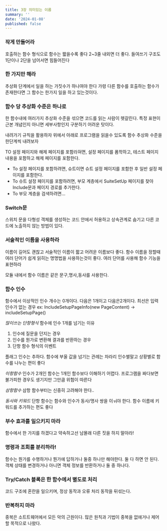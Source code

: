 ```yaml
---
title: 3장 의미있는 이름
summary: ''
date: '2024-01-08'
published: false
---
```

### 작게 만들어라

호출하는 함수 형식으로 함수는 짧을수록 좋다 2~3줄 내외면 더 좋다. 들여쓰기 구조도 1단이나 2단을 넘어서면 힘들어진다

### 한 가지만 해라

추상화 단계에서 일을 하는 가짓수가 하나여야 한다 가령 다른 함수를 호출하는 함수가 존재한다면 그 함수는 한가지 일을 하고 있는것이다.

### 함수 당 추상화 수준은 하나로

한 함수내에 여러가지 추상화 수준을 섞으면 코드를 읽는 사람이 헷갈린다. 특정 표현이 근본 개념인지 아니면 세부사항인지 구분하기 어려운 탓이다.

내려가기 규칙을 활용하자 위에서 아래로 프로그램을 읽을수 있도록 함수 추상화 수준을 한단계씩 내려보자

TO 설정 페이지와 해제 페이지를 포함라혀면, 설정 페이지를 폼학하고, 테스트 페이지 내용을 포함하고 해제 페이지를 포함한다.

- To 설정 페이지를 포함하려면, 슈트이면 슈트 설정 페이지를 포함한 후 일반 설정 페이지를 포함한다.
- To 슈트 설정 페이지를 포함하려면, 부모 계층에서 SuiteSetUp 페이지를 찾아 Include문과 페이지 경로를 추가한다.
- To 부모 계층을 검색하려면…

### Switch문

스위치 문을 다형성 객체를 생성하는 코드 안에서 허용하고 상속관계로 숨기고 다른 코드에 노출하지 않는 방법이 있다.

### 서술적인 이름을 사용하라

이름이 길어도 괜찮고 서술적인 이름이 짧고 어려운 이름보다 좋다. 함수 이름을 정할때 여러 단어가 쉽게 읽히는 명명법을 사용하는것이 좋다. 여러 단어를 사용해 함수 기능을 표현하라

모듈 내에서 함수 이름은 같은 문구,명사,동사를 사용한다.

### 함수 인수

함수에서 이상적인 인수 개수는 0개이다. 다음은 1개이고 다음은2개이다. 최선은 입력 인수가 없는 경우 ex: IncludeSetupPageInfo(new PageContent) → includeSetupPage()

*많이쓰는 단항형식*
함수에 인수 1개를 넘기는 이유

1. 인수에 질문을 던지는 경우
2. 인수를 뭔가로 변환해 결과를 반환하는 경우
3. 단항 함수 형식의 이벤트

플래그 인수는 추하다. 함수에 부울 값을 넘기는 관례는 차라리 인수별말고 상황별로 함수를 나누는 편이 좋다

*이항함수*
인수가 2개인 함수는 1개인 함수보다 이해하기 어렵다. 프로그램을 짜다보면 불가피한 경우도 생기지만 그만큼 위험이 따른다

*삼항함수*
삼항 함수부터는 신중히 고려해야 한다..

*동사와 키워드*
단항 함수는 함수와 인수가 동사/명사 쌍을 이ㅝ야 한다.
함수 이름에 키워드를 추가하는 편도 좋다

### 부수 효과를 일으키지 마라

함수에서 한 가지를 하겠다고 약속하고선 남몰래 다른 짓을 하지 말아라!

### 명령과 조회를 분리하라!

함수는 뭔가를 수행하거나 뭔가에 답하거나 둘중 하나만 해야한다. 둘 다 하면 안 된다. 객체 상태를 변경하거나 아니면 객체 정보를 반환하거나 둘 중 하나다.

### Try/Catch 블록은 한 함수에서 별도로 처리

코드 구조에 혼란을 일으키며, 정상 동작과 오류 처리 동작을 뒤섞는다.

### 반복하지 마라

중복은 소트트웨어에서 모든 악의 근원이다. 많은 원칙과 기법이 중복을 없애거나 제어할 목적으로 나왔다.
